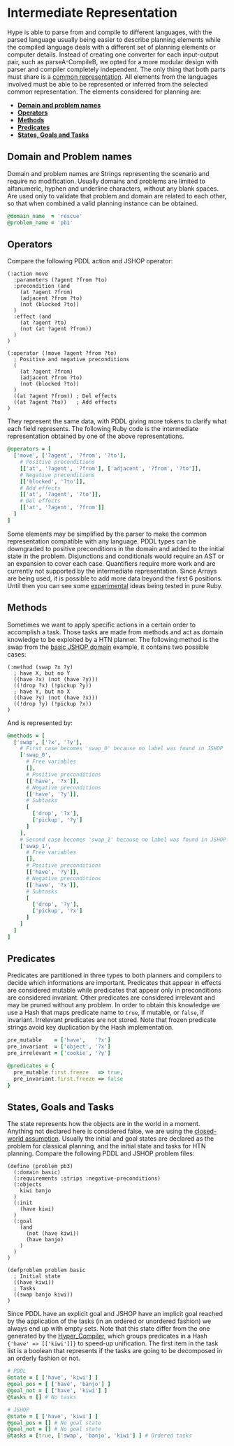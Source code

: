 # Intermediate Representation
Hype is able to parse from and compile to different languages, with the parsed language usually being easier to describe planning elements while the compiled language deals with a different set of planning elements or computer details.
Instead of creating one converter for each input-output pair, such as parseA-CompileB, we opted for a more modular design with parser and compiler completely independent.
The only thing that both parts must share is a [common representation](https://en.wikipedia.org/wiki/Intermediate_language).
All elements from the languages involved must be able to be represented or inferred from the selected common representation.
The elements considered for planning are:
- [**Domain and problem names**](#domain-and-problem-names)
- [**Operators**](#operators)
- [**Methods**](#methods)
- [**Predicates**](#predicates)
- [**States, Goals and Tasks**](#states-goals-and-tasks)

## Domain and Problem names
Domain and problem names are Strings representing the scenario and require no modification.
Usually domains and problems are limited to alfanumeric, hyphen and underline characters, without any blank spaces.
Are used only to validate that problem and domain are related to each other, so that when combined a valid planning instance can be obtained.

```Ruby
@domain_name  = 'rescue'
@problem_name = 'pb1'
```

## Operators
Compare the following PDDL action and JSHOP operator:

```Lisp
(:action move
  :parameters (?agent ?from ?to)
  :precondition (and
    (at ?agent ?from)
    (adjacent ?from ?to)
    (not (blocked ?to))
  )
  :effect (and
    (at ?agent ?to)
    (not (at ?agent ?from))
  )
)
```

```Lisp
(:operator (!move ?agent ?from ?to)
  ; Positive and negative preconditions
  (
    (at ?agent ?from)
    (adjacent ?from ?to)
    (not (blocked ?to))
  )
  ((at ?agent ?from)) ; Del effects
  ((at ?agent ?to))   ; Add effects
)
```

They represent the same data, with PDDL giving more tokens to clarify what each field represents.
The following Ruby code is the intermediate representation obtained by one of the above representations.

```Ruby
@operators = [
  ['move', ['?agent', '?from', '?to'],
    # Positive preconditions
    [['at', '?agent', '?from'], ['adjacent', '?from', '?to']],
    # Negative preconditions
    [['blocked', '?to']],
    # Add effects
    [['at', '?agent', '?to']],
    # Del effects
    [['at', '?agent', '?from']]
  ]
]
```

Some elements may be simplified by the parser to make the common representation compatible with any language.
PDDL types can be downgraded to positive preconditions in the domain and added to the initial state in the problem.
Disjunctions and conditionals would require an AST or an expansion to cover each case.
Quantifiers require more work and are currently not supported by the intermediate representation.
Since Arrays are being used, it is possible to add more data beyond the first 6 positions.
Until then you can see some [experimental](../examples/experiments) ideas being tested in pure Ruby.

## Methods
Sometimes we want to apply specific actions in a certain order to accomplish a task.
Those tasks are made from methods and act as domain knowledge to be exploited by a HTN planner.
The following method is the swap from the [basic JSHOP domain](../examples/basic/basic.jshop) example, it contains two possible cases:

```Lisp
(:method (swap ?x ?y)
  ; have X, but no Y
  ((have ?x) (not (have ?y)))
  ((!drop ?x) (!pickup ?y))
  ; have Y, but no X
  ((have ?y) (not (have ?x)))
  ((!drop ?y) (!pickup ?x))
)
```

And is represented by:

```Ruby
@methods = [
  ['swap', ['?x', '?y'],
    # First case becomes 'swap_0' because no label was found in JSHOP
    ['swap_0',
      # Free variables
      [],
      # Positive preconditions
      [['have', '?x']],
      # Negative preconditions
      [['have', '?y']],
      # Subtasks
      [
        ['drop', '?x'],
        ['pickup', '?y']
      ]
    ],
    # Second case becomes 'swap_1' because no label was found in JSHOP
    ['swap_1',
      # Free variables
      [],
      # Positive preconditions
      [['have', '?y']],
      # Negative preconditions
      [['have', '?x']],
      # Subtasks
      [
        ['drop', '?y'],
        ['pickup', '?x']
      ]
    ]
  ]
]
```

## Predicates
Predicates are partitioned in three types to both planners and compilers to decide which informations are important.
Predicates that appear in effects are considered mutable while predicates that appear only in preconditions are considered invariant.
Other predicates are considered irrelevant and may be pruned without any problem.
In order to obtain this knowledge we use a Hash that maps predicate name to ``true``, if mutable, or ``false``, if invariant.
Irrelevant predicates are not stored.
Note that frozen predicate strings avoid key duplication by the Hash implementation.

```Ruby
pre_mutable    = ['have',   '?x']
pre_invariant  = ['object', '?x']
pre_irrelevant = ['cookie', '?y']

@predicates = {
  pre_mutable.first.freeze   => true,
  pre_invariant.first.freeze => false
}
```

## States, Goals and Tasks
The state represents how the objects are in the world in a moment.
Anything not declared here is considered false, we are using the [closed-world assumption](https://en.wikipedia.org/wiki/Closed-world_assumption).
Usually the initial and goal states are declared as the problem for classical planning, and the initial state and tasks for HTN planning.
Compare the following PDDL and JSHOP problem files:

```Lisp
(define (problem pb3)
  (:domain basic)
  (:requirements :strips :negative-preconditions)
  (:objects
    kiwi banjo
  )
  (:init
    (have kiwi)
  )
  (:goal
    (and
      (not (have kiwi))
      (have banjo)
    )
  )
)
```

```Lisp
(defproblem problem basic
  ; Initial state
  ((have kiwi))
  ; Tasks
  ((swap banjo kiwi))
)
```

Since PDDL have an explicit goal and JSHOP have an implicit goal reached by the application of the tasks (in an ordered or unordered fashion) we always end up with empty sets.
Note that this state differ from the one generated by the [Hyper_Compiler](../compilers/Hyper_Compiler.rb), which groups predicates in a Hash ``{'have' => [['kiwi']]}`` to speed-up unification.
The first item in the task list is a boolean that represents if the tasks are going to be decomposed in an orderly fashion or not.

```Ruby
# PDDL
@state = [ ['have', 'kiwi'] ]
@goal_pos = [ ['have', 'banjo'] ]
@goal_not = [ ['have', 'kiwi'] ]
@tasks = [] # No tasks

# JSHOP
@state = [ ['have', 'kiwi'] ]
@goal_pos = [] # No goal state
@goal_not = [] # No goal state
@tasks = [true, ['swap', 'banjo', 'kiwi'] ] # Ordered tasks
```